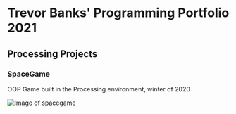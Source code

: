 # Trevor Banks' Programming Portfolio 2021

## Processing Projects

### SpaceGame
OOP Game built in the Processing environment, winter of 2020

![Image of spacegame](https://trevorbanks-alt.github.io/programming_portfolio/)
